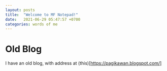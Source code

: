 ```yaml
---
layout: posts
title:  "Welcome to MF Notepad!"
date:   2021-06-29 05:47:57 +0700
categories: words of me
---
```


# Old Blog
I have an old blog, with address at (this)[https://pagikawan.blogspot.com/]
